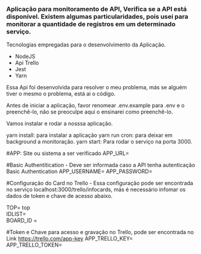 <h3>Aplicação para monitoramento de API, Verifica se a API  está disponível. Existem algumas particularidades, pois usei para 
monitorar a quantidade de registros em um determinado serviço.</h3>

Tecnologias empregadas para o desenvolvimento da Aplicação.
  <ul>
  <li>NodeJS</li>
    <li>Api Trello</li>
    <li>Jest</li>
    <li>Yarn</li>
  </ul>


Essa Api foi desenvolvida para resolver o meu problema, más se alguém tiver o mesmo o problema, está ai o código.


Antes de iniciar a aplicação, favor renomear .env.example para .env e o preenchê-lo, não se preoculpe aqui o ensinarei como preenchê-lo.

Vamos instalar e rodar a nosssa aplicação.

yarn install: para instalar a aplicação
yarn run cron: para deixar em background a monitoração.
yarn start: Para rodar o serviço na porta 3000.


#APP: Site ou sistema a ser verificado
APP_URL=

#Basic Authentitication  - Deve ser informada caso a API tenha autenticação Basic Authentication
APP_USERNAME=
APP_PASSWORD=

#Configuração do Card no Trello - Essa configuração pode ser encontrada no serviço localhost:3000/trello/infocards, más é necessário infomar os
dados de token e chave de acesso abaixo.

TOP= top<br>
IDLIST=<br>
BOARD_ID =<br>


#Token e Chave para acesso e gravação no Trello, pode ser encontrada no Link https://trello.com/app-key
APP_TRELLO_KEY=<br>
APP_TRELLO_TOKEN=<br>


